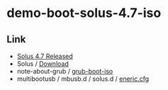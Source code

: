 

# demo-boot-solus-4.7-iso




## Link

* [Solus 4.7 Released](https://getsol.us/2025/01/26/solus-4-7-released/)
* Solus / [Download](https://getsol.us/download/)
* note-about-grub / [grub-boot-iso](https://samwhelp.github.io/note-about-grub/read/howto/boot_iso.html)
* multibootusb / mbusb.d / solus.d / [eneric.cfg](https://github.com/aguslr/multibootusb/blob/main/mbusb.d/solus.d/generic.cfg)
